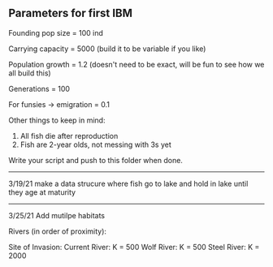 ## Parameters for first IBM

Founding pop size = 100 ind

Carrying capacity = 5000 (build it to be variable if you like)

Population growth = 1.2 (doesn't need to be exact, will be fun to see how we all build this)

Generations = 100

For funsies -> emigration = 0.1

Other things to keep in mind:

1. All fish die after reproduction
2. Fish are 2-year olds, not messing with 3s yet

Write your script and push to this folder when done.


------------------------

3/19/21
make a data strucure where fish go to lake and hold in lake until they age at maturity

------------------------
3/25/21
Add mutilpe habitats

Rivers (in order of proximity):

Site of Invasion:
Current River: K = 500 
Wolf River: K = 500 
Steel River: K = 2000


